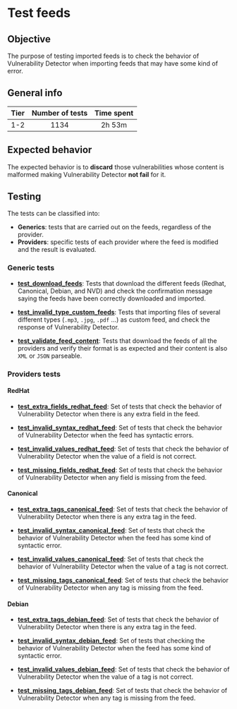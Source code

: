 # Test feeds

## Objective

The purpose of testing imported feeds is to check the behavior of Vulnerability Detector when importing feeds that may have some kind of error.

## General info

|Tier | Number of tests | Time spent |
|:--:|:--:|:--:|
| 1-2 | 1134 | 2h 53m |

## Expected behavior

The expected behavior is to **discard** those vulnerabilities whose content is malformed making Vulnerability Detector **not fail** for it.

## Testing

The tests can be classified into:

- **Generics**: tests that are carried out on the feeds, regardless of the provider.
- **Providers**: specific tests of each provider where the feed is modified and the result is evaluated.

### Generic tests

- **[test_download_feeds](../doc/test_feeds/generic/test_download_feeds.md)**: Tests that download the different feeds (Redhat, Canonical, Debian, and NVD) and check the confirmation message saying the feeds have been correctly downloaded and imported.

- **[test_invalid_type_custom_feeds](../doc/test_feeds/generic/test_invalid_type_custom_feeds.md)**: Tests that importing files of several different types (`.mp3`, `.jpg`, `.pdf` ...) as custom feed, and check the response of Vulnerability Detector.

- **[test_validate_feed_content](../doc/test_feeds/generic/test_validate_feed_content.md)**: Tests that download the feeds of all the providers and verify their format is as expected and their content is also `XML` or `JSON` parseable.

### Providers tests

#### RedHat

- **[test_extra_fields_redhat_feed](../doc/test_feeds/redhat/test_extra_fields_redhat_feed.md)**: Set of tests that check the behavior of Vulnerability Detector when there is any extra field in the feed.

- **[test_invalid_syntax_redhat_feed](../doc/test_feeds/redhat/test_invalid_syntax_redhat_feed.md)**: Set of tests that check the behavior of Vulnerability Detector when the feed has syntactic errors.

- **[test_invalid_values_redhat_feed](../doc/test_feeds/redhat/test_invalid_values_redhat_feed.md)**: Set of tests that check the behavior of Vulnerability Detector when the value of a field is not correct.

- **[test_missing_fields_redhat_feed](../doc/test_feeds/redhat/test_missing_fields_redhat_feed.md)**: Set of tests that check the behavior of Vulnerability Detector when any field is missing from the feed.

#### Canonical

- **[test_extra_tags_canonical_feed](../doc/test_feeds/canonical/test_extra_tags_canonical_feed.md)**: Set of tests that check the behavior of Vulnerability Detector when there is any extra tag in the feed.

- **[test_invalid_syntax_canonical_feed](../doc/test_feeds/canonical/test_invalid_syntax_canonical_feed.md)**: Set of tests that check the behavior of Vulnerability Detector when the feed has some kind of syntactic error.

- **[test_invalid_values_canonical_feed](../doc/test_feeds/canonical/test_invalid_values_canonical_feed.md)**: Set of tests that check the behavior of Vulnerability Detector when the value of a tag is not correct.

- **[test_missing_tags_canonical_feed](../doc/test_feeds/canonical/test_missing_tags_canonical_feed.md)**: Set of tests that check the behavior of Vulnerability Detector when any tag is missing from the feed.

#### Debian

- **[test_extra_tags_debian_feed](../doc/test_feeds/debian/test_extra_tags_debian_feed.md)**: Set of tests that check the behavior of Vulnerability Detector when there is any extra tag in the feed.

- **[test_invalid_syntax_debian_feed](../doc/test_feeds/debian/test_invalid_syntax_debian_feed.md)**: Set of tests that checking the behavior of Vulnerability Detector when the feed has some kind of syntactic error.

- **[test_invalid_values_debian_feed](../doc/test_feeds/debian/test_invalid_values_debian_feed.md)**: Set of tests that check the behavior of Vulnerability Detector when the value of a tag is not correct.

- **[test_missing_tags_debian_feed](../doc/test_feeds/debian/test_missing_tags_debian_feed.md)**: Set of tests that check the behavior of Vulnerability Detector when any tag is missing from the feed.
